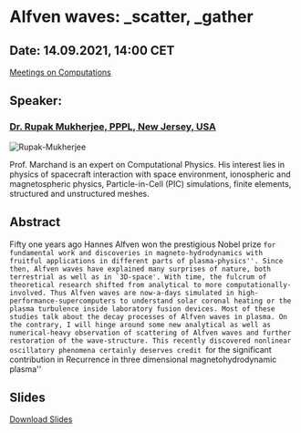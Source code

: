 # Alfven waves: _scatter, _gather

## Date: 14.09.2021, 14:00 CET
<script src="https://cdn.logwork.com/widget/countdown.js"></script>
<a href="https://logwork.com/countdown-qeg8" class="countdown-timer" data-timezone="Europe/Oslo" data-date="2021-09-14 14:00">Meetings on Computations</a>
## Speaker: 
### [Dr. Rupak Mukherjee, PPPL, New Jersey, USA](https://theory.pppl.gov/people/profile.php?pid=155&n=Rupak-Mukherjee) 

![Rupak-Mukherjee](assets/images/rupak.jpeg)

Prof. Marchand is an expert on Computational Physics. His interest lies in physics of spacecraft interaction with space environment, ionospheric and magnetospheric physics, Particle-in-Cell (PIC) simulations, finite elements, structured and unstructured meshes.

## Abstract
Fifty one years ago Hannes Alfven won the prestigious Nobel prize ``for fundamental work and discoveries in magneto-hydrodynamics with fruitful applications in different parts of plasma-physics''. Since then, Alfven waves have explained many surprises of nature, both terrestrial as well as in `3D-space'. With time, the fulcrum of theoretical research shifted from analytical to more computationally-involved. Thus Alfven waves are now-a-days simulated in high-performance-supercomputers to understand solar coronal heating or the plasma turbulence inside laboratory fusion devices. Most of these studies talk about the decay processes of Alfven waves in plasma. On the contrary, I will hinge around some new analytical as well as numerical-heavy observation of scattering of Alfven waves and further restoration of the wave-structure. This recently discovered nonlinear oscillatory phenomena certainly deserves credit ``for the significant contribution in Recurrence in three dimensional magnetohydrodynamic plasma''

## Slides
[Download Slides](#)

